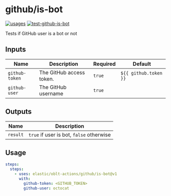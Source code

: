# <!--name-->github/is-bot<!--/name-->

[![usages](https://img.shields.io/badge/usages-white?logo=githubactions&logoColor=blue)](https://github.com/search?q=elastic%2Foblt-actions%2Fgithub%2Fis-bot+%28path%3A.github%2Fworkflows+OR+path%3A**%2Faction.yml+OR+path%3A**%2Faction.yaml%29&type=code)
[![test-github-is-bot](https://github.com/elastic/oblt-actions/actions/workflows/test-github-is-bot.yml/badge.svg?branch=main)](https://github.com/elastic/oblt-actions/actions/workflows/test-github-is-bot.yml)

<!--description-->
Tests if GitHub user is a bot or not
<!--/description-->

## Inputs

<!--inputs-->
| Name           | Description              | Required | Default               |
|----------------|--------------------------|----------|-----------------------|
| `github-token` | The GitHub access token. | `true`   | `${{ github.token }}` |
| `github-user`  | The GitHub username      | `true`   | ` `                   |
<!--/inputs-->

## Outputs

<!--outputs-->
| Name     | Description                              |
|----------|------------------------------------------|
| `result` | `true` if user is bot, `false` otherwise |
<!--/outputs-->

## Usage
<!--usage action="elastic/oblt-actions/github/is-bot" version="env:VERSION"-->
```yaml
steps:
  steps:
    - uses: elastic/oblt-actions/github/is-bot@v1
      with:
        github-token: <GITHUB_TOKEN>
        github-user: octocat
```
<!--/usage-->
